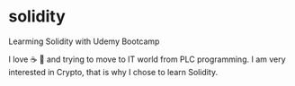 # solidity
Learming Solidity with Udemy Bootcamp

I love ☕ 🍕 and trying to move to IT world from PLC programming. I am very interested in Crypto, that is why I chose to learn Solidity.

